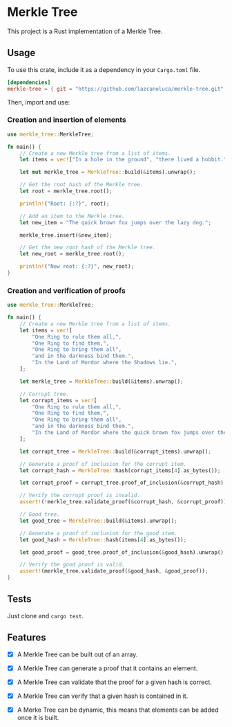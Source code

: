 # Merkle Tree

This project is a Rust implementation of a Merkle Tree.

## Usage

To use this crate, include it as a dependency in your `Cargo.toml` file.

```toml
[dependencies]
merkle-tree = { git = "https://github.com/lazcanoluca/merkle-tree.git" }
```

Then, import and use:

### Creation and insertion of elements

```rust
use merkle_tree::MerkleTree;

fn main() {
    // Create a new Merkle tree from a list of items.
    let items = vec!["In a hole in the ground", "there lived a hobbit."];

    let mut merkle_tree = MerkleTree::build(&items).unwrap();

    // Get the root hash of the Merkle tree.
    let root = merkle_tree.root();

    println!("Root: {:?}", root);

    // Add an item to the Merkle tree.
    let new_item = "The quick brown fox jumps over the lazy dog.";

    merkle_tree.insert(&new_item);

    // Get the new root hash of the Merkle tree.
    let new_root = merkle_tree.root();

    println!("New root: {:?}", new_root);
}
```

### Creation and verification of proofs

```rust
use merkle_tree::MerkleTree;

fn main() {
    // Create a new Merkle tree from a list of items.
    let items = vec![
        "One Ring to rule them all,",
        "One Ring to find them,",
        "One Ring to bring them all",
        "and in the darkness bind them.",
        "In the Land of Mordor where the Shadows lie.",
    ];

    let merkle_tree = MerkleTree::build(&items).unwrap();

    // Corrupt tree.
    let corrupt_items = vec![
        "One Ring to rule them all,",
        "One Ring to find them,",
        "One Ring to bring them all",
        "and in the darkness bind them.",
        "In the Land of Mordor where the quick brown fox jumps over the lazy dog.",
    ];

    let corrupt_tree = MerkleTree::build(&corrupt_items).unwrap();

    // Generate a proof of inclusion for the corrupt item.
    let corrupt_hash = MerkleTree::hash(corrupt_items[4].as_bytes());

    let corrupt_proof = corrupt_tree.proof_of_inclusion(&corrupt_hash).unwrap();

    // Verify the corrupt proof is invalid.
    assert!(!merkle_tree.validate_proof(&corrupt_hash, &corrupt_proof));

    // Good tree.
    let good_tree = MerkleTree::build(&items).unwrap();

    // Generate a proof of inclusion for the good item.
    let good_hash = MerkleTree::hash(items[4].as_bytes());

    let good_proof = good_tree.proof_of_inclusion(&good_hash).unwrap();

    // Verify the good proof is valid.
    assert!(merkle_tree.validate_proof(&good_hash, &good_proof));
}
```


## Tests

Just clone and `cargo test`.

## Features

- [x] A Merkle Tree can be built out of an array.

- [x] A Merkle Tree can generate a proof that it contains an element.

- [x] A Merkle Tree can validate that the proof for a given hash is correct.

- [x] A Merkle Tree can verify that a given hash is contained in it.

- [x] A Merke Tree can be dynamic, this means that elements can be added once it is built.
